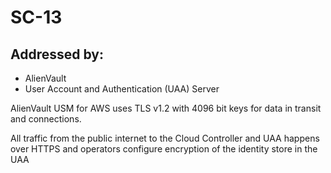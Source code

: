 # SC-13
## Addressed by:
 - AlienVault
 - User Account and Authentication (UAA) Server


AlienVault USM for AWS uses TLS v1.2 with 4096 bit keys for data in transit and connections.




All traffic from the public internet to the Cloud Controller and UAA happens over HTTPS and operators configure encryption of the identity store in the UAA



